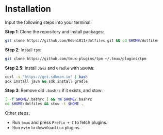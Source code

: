 # Installation

Input the following steps into your terminal:

**Step 1**: Clone the repository and install packages:

```bash
git clone https://github.com/Eden1011/dotfiles.git && cd $HOME/dotfiles && sudo ./packages
```

**Step 2**: Install `tpm`:

```bash
git clone https://github.com/tmux-plugins/tpm ~/.tmux/plugins/tpm
```

**Step 2.5**: Install `Java` and `Gradle` with `SDKMAN`:

```bash
curl -s "https://get.sdkman.io" | bash
sdk install java && sdk install gradle
```

**Step 3**: Remove old `.bashrc` if it exists, and stow:

```bash
[ -f $HOME/.bashrc ] && rm $HOME/.bashrc
cd $HOME/dotfiles && stow -t $HOME .
```

Other steps:

- Run `tmux` and press `Prefix + I` to fetch plugins.
- Run `nvim` to download `Lua` plugins.
